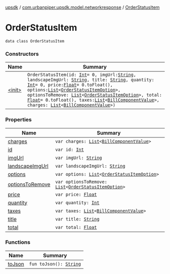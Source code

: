 [upsdk](../../index.md) / [com.urbanpiper.upsdk.model.networkresponse](../index.md) / [OrderStatusItem](./index.md)

# OrderStatusItem

`data class OrderStatusItem`

### Constructors

| Name | Summary |
|---|---|
| [&lt;init&gt;](-init-.md) | `OrderStatusItem(id: `[`Int`](https://kotlinlang.org/api/latest/jvm/stdlib/kotlin/-int/index.html)` = 0, imgUrl: `[`String`](https://kotlinlang.org/api/latest/jvm/stdlib/kotlin/-string/index.html)`, landscapeImgUrl: `[`String`](https://kotlinlang.org/api/latest/jvm/stdlib/kotlin/-string/index.html)`, title: `[`String`](https://kotlinlang.org/api/latest/jvm/stdlib/kotlin/-string/index.html)`, quantity: `[`Int`](https://kotlinlang.org/api/latest/jvm/stdlib/kotlin/-int/index.html)` = 0, price: `[`Float`](https://kotlinlang.org/api/latest/jvm/stdlib/kotlin/-float/index.html)` = 0.toFloat(), options: `[`List`](https://kotlinlang.org/api/latest/jvm/stdlib/kotlin.collections/-list/index.html)`<`[`OrderStatusItemOption`](../-order-status-item-option/index.md)`>, optionsToRemove: `[`List`](https://kotlinlang.org/api/latest/jvm/stdlib/kotlin.collections/-list/index.html)`<`[`OrderStatusItemOption`](../-order-status-item-option/index.md)`>, total: `[`Float`](https://kotlinlang.org/api/latest/jvm/stdlib/kotlin/-float/index.html)` = 0.toFloat(), taxes: `[`List`](https://kotlinlang.org/api/latest/jvm/stdlib/kotlin.collections/-list/index.html)`<`[`BillComponentValue`](../-bill-component-value/index.md)`>, charges: `[`List`](https://kotlinlang.org/api/latest/jvm/stdlib/kotlin.collections/-list/index.html)`<`[`BillComponentValue`](../-bill-component-value/index.md)`>)` |

### Properties

| Name | Summary |
|---|---|
| [charges](charges.md) | `var charges: `[`List`](https://kotlinlang.org/api/latest/jvm/stdlib/kotlin.collections/-list/index.html)`<`[`BillComponentValue`](../-bill-component-value/index.md)`>` |
| [id](id.md) | `var id: `[`Int`](https://kotlinlang.org/api/latest/jvm/stdlib/kotlin/-int/index.html) |
| [imgUrl](img-url.md) | `var imgUrl: `[`String`](https://kotlinlang.org/api/latest/jvm/stdlib/kotlin/-string/index.html) |
| [landscapeImgUrl](landscape-img-url.md) | `var landscapeImgUrl: `[`String`](https://kotlinlang.org/api/latest/jvm/stdlib/kotlin/-string/index.html) |
| [options](options.md) | `var options: `[`List`](https://kotlinlang.org/api/latest/jvm/stdlib/kotlin.collections/-list/index.html)`<`[`OrderStatusItemOption`](../-order-status-item-option/index.md)`>` |
| [optionsToRemove](options-to-remove.md) | `var optionsToRemove: `[`List`](https://kotlinlang.org/api/latest/jvm/stdlib/kotlin.collections/-list/index.html)`<`[`OrderStatusItemOption`](../-order-status-item-option/index.md)`>` |
| [price](price.md) | `var price: `[`Float`](https://kotlinlang.org/api/latest/jvm/stdlib/kotlin/-float/index.html) |
| [quantity](quantity.md) | `var quantity: `[`Int`](https://kotlinlang.org/api/latest/jvm/stdlib/kotlin/-int/index.html) |
| [taxes](taxes.md) | `var taxes: `[`List`](https://kotlinlang.org/api/latest/jvm/stdlib/kotlin.collections/-list/index.html)`<`[`BillComponentValue`](../-bill-component-value/index.md)`>` |
| [title](title.md) | `var title: `[`String`](https://kotlinlang.org/api/latest/jvm/stdlib/kotlin/-string/index.html) |
| [total](total.md) | `var total: `[`Float`](https://kotlinlang.org/api/latest/jvm/stdlib/kotlin/-float/index.html) |

### Functions

| Name | Summary |
|---|---|
| [toJson](to-json.md) | `fun toJson(): `[`String`](https://kotlinlang.org/api/latest/jvm/stdlib/kotlin/-string/index.html) |
